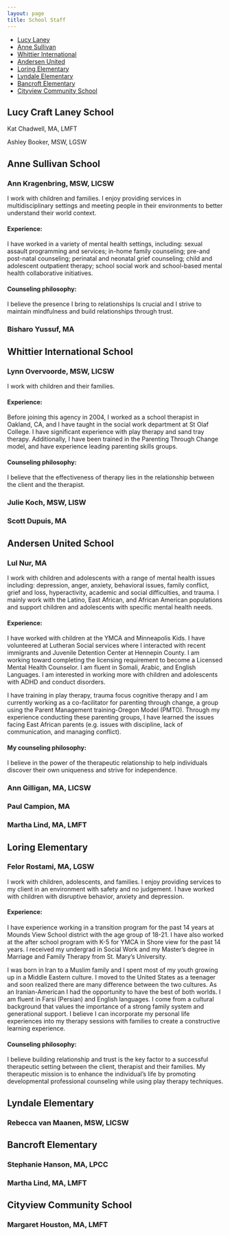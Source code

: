 ```yaml
---
layout: page
title: School Staff
---
```


* [Lucy Laney](#lucy-craft-laney-school)
* [Anne Sullivan](#anne-sullivan-school)
* [Whittier International](#whittier-international-school)
* [Andersen United](#andersen-united-school)
* [Loring Elementary](#loring-elementary)
* [Lyndale Elementary](#lyndale-elementary)
* [Bancroft Elementary](#bancroft-elementary)
* [Cityview Community School](#cityview-community-school)

## Lucy Craft Laney School

Kat Chadwell, MA, LMFT
 
Ashley Booker, MSW, LGSW

## Anne Sullivan School

### Ann Kragenbring, MSW, LICSW
 
I work with children and families. I enjoy providing services in multidisciplinary settings and meeting people in their environments to better understand their world context.
 
#### Experience:

I have worked in a variety of mental health settings, including: sexual assault programming and services; in-home family counseling; pre-and post-natal counseling; perinatal and neonatal grief counseling; child and adolescent outpatient therapy; school social work and school-based mental health collaborative initiatives.
 
#### Counseling philosophy:

I believe the presence I bring to relationships Is crucial and I strive to maintain mindfulness and build relationships through trust.
 
### Bisharo Yussuf, MA

## Whittier International School

### Lynn Overvoorde, MSW, LICSW
 
I work with children and their families.
 
#### Experience: 

Before joining this agency in 2004, I worked as a school therapist in Oakland, CA, and I have taught in the social work department at St Olaf College. I have significant experience with play therapy and sand tray therapy. Additionally, I have been trained in the Parenting Through Change model, and have experience leading parenting skills groups.
 
#### Counseling philosophy:

I believe that the effectiveness of therapy lies in the relationship between the client and the therapist.

### Julie Koch, MSW, LISW

### Scott Dupuis, MA

## Andersen United School

### Lul Nur, MA
 
I work with children and adolescents with a range of mental health issues including: depression, anger, anxiety, behavioral issues, family conflict, grief and loss, hyperactivity, academic and social difficulties, and trauma. I mainly work with the Latino, East African, and African American populations and support children and adolescents with specific mental health needs.
 
#### Experience:

I have worked with children at the YMCA and Minneapolis Kids. I have volunteered at Lutheran Social services where I interacted with recent immigrants and Juvenile Detention Center at Hennepin County. I am working toward completing the licensing requirement to become a Licensed Mental Health Counselor. I am fluent in Somali, Arabic, and English Languages. I am interested in working more with children and adolescents with ADHD and conduct disorders.
 
I have training in play therapy, trauma focus cognitive therapy and I am currently working as a co-facilitator for parenting through change, a group using the Parent Management training-Oregon Model (PMTO). Through my experience conducting these parenting groups, I have learned the issues facing East African parents (e.g. issues with discipline, lack of communication, and managing conflict).  
 
#### My counseling philosophy:

I believe in the power of the therapeutic relationship to help individuals discover their own uniqueness and strive for independence.

### Ann Gilligan, MA, LICSW

### Paul Campion, MA

### Martha Lind, MA, LMFT

## Loring Elementary

### Felor Rostami, MA, LGSW
 
I work with children, adolescents, and families. I enjoy providing services to my client in an environment with safety and no judgement. I have worked with children with disruptive behavior, anxiety and depression.
 
#### Experience:
 
I have experience working in a transition program for the past 14 years at Mounds View School district with the age group of 18-21. I have also worked at the after school program with K-5 for YMCA in Shore view for the past 14 years. I received my undergrad in Social Work and my Master’s degree in Marriage and Family Therapy from St. Mary’s University.
 
I was born in Iran to a Muslim family and I spent most of my youth growing up in a Middle Eastern culture. I moved to the United States as a teenager and soon realized there are many difference between the two cultures. As an Iranian-American I had the opportunity to have the best of both worlds. I am fluent in Farsi (Persian) and English languages.  I come from a cultural background that values the importance of a strong family system and generational support. I believe I can incorporate my personal life experiences into my therapy sessions with families to create a constructive learning experience.    
 
#### Counseling philosophy:
 
I believe building relationship and trust is the key factor to a successful therapeutic setting between the client, therapist and their families.  My therapeutic mission is to enhance the individual’s life by promoting developmental professional counseling while using play therapy techniques.

## Lyndale Elementary

### Rebecca van Maanen, MSW, LICSW

## Bancroft Elementary

### Stephanie Hanson, MA, LPCC
 
### Martha Lind, MA, LMFT

## Cityview Community School

### Margaret Houston, MA, LMFT

